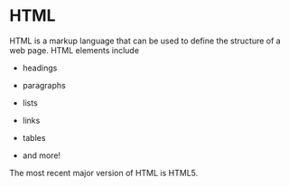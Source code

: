 # HTML



HTML is a markup language that can be used to define the structure of a web page. HTML elements include



* headings

* paragraphs

* lists

* links

* tables

* and more!



The most recent major version of HTML is HTML5.